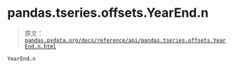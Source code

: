 # pandas.tseries.offsets.YearEnd.n

> 原文：[`pandas.pydata.org/docs/reference/api/pandas.tseries.offsets.YearEnd.n.html`](https://pandas.pydata.org/docs/reference/api/pandas.tseries.offsets.YearEnd.n.html)

```py
YearEnd.n
```
